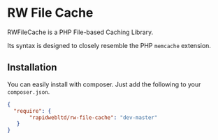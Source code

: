 # RW File Cache

RWFileCache is a PHP File-based Caching Library.

Its syntax is designed to closely resemble the PHP `memcache` extension.

## Installation

You can easily install with composer. Just add the following to your `composer.json`.

```json
{
  "require": {
       "rapidwebltd/rw-file-cache": "dev-master"
   }
}
```